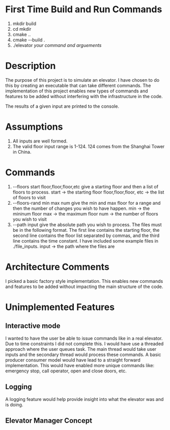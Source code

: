 # First Time Build and Run Commands
1. mkdir build
2. cd mkdir 
3. cmake ..
4. cmake --build .
5. ./elevator *your command and arguements*

# Description
The purpose of this project is to simulate an elevator. I have chosen to do this by creating an executable that can take different commands. The implementation of this
project enables new types of commands and features to be added without interfering 
with the infrastructure in the code. 

The results of a given input are printed to the console.

# Assumptions
1. All inputs are well formed.
2. The valid floor input range is 1-124. 124 comes from the Shanghai Tower in China. 

# Commands
1. --floors start floor,floor,floor,etc
    give a starting floor and then a list of floors to process.
    start -> the starting floor
    floor,floor,floor, etc -> the list of floors to visit
2. --floors-rand min max num
    give the min and max floor for a range and then the number of changes 
    you wish to have happen.
    min -> the mininum floor
    max -> the maximum floor
    num -> the number of floors you wish to visit
3. --path input
    give the absolute path you wish to process. The files must be in the following format. The first line contains the starting floor, the second line contains the floor list separated by commas, and the third line contains the time constant. I have included some example files in ./file_inputs.
    input -> the path where the files are

# Architecture Comments
I picked a basic factory style implementation. This enables new commands and features to be added without impacting the main structure of the code.

# Unimplemented Features

## Interactive mode
I wanted to have the user be able to issue commands like in a real elevator. Due to time constraints I did not complete this. I would have use a threaded approach where the user queues task. The main thread would take user inputs and the secondary thread would process these commands. A basic producer consumer model would have lead to a straight forward implementation. This would have enabled more unique commands like: emergency stop, call operator, open and close doors, etc. 

## Logging
A logging feature would help provide insight into what the elevator was and is doing.

## Elevator Manager Concept
